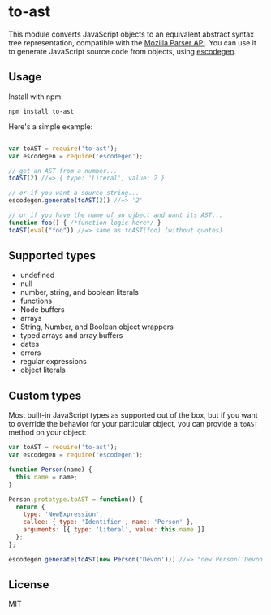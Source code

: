 # to-ast

This module converts JavaScript objects to an equivalent abstract syntax tree representation, 
compatible with the [Mozilla Parser API](https://developer.mozilla.org/en-US/docs/Mozilla/Projects/SpiderMonkey/Parser_API).
You can use it to generate JavaScript source code from objects, using 
[escodegen](https://github.com/estools/escodegen).

## Usage

Install with npm:

    npm install to-ast

Here's a simple example:

```javascript

var toAST = require('to-ast');
var escodegen = require('escodegen');

// get an AST from a number...
toAST(2) //=> { type: 'Literal', value: 2 }

// or if you want a source string...
escodegen.generate(toAST(2)) //=> '2'

// or if you have the name of an ojbect and want its AST...
function foo() { /*function logic here*/ }
toAST(eval("foo")) //=> same as toAST(foo) (without quotes)
```

## Supported types

* undefined
* null
* number, string, and boolean literals
* functions
* Node buffers
* arrays
* String, Number, and Boolean object wrappers
* typed arrays and array buffers
* dates
* errors
* regular expressions
* object literals

## Custom types

Most built-in JavaScript types as supported out of the box, but if you want to override the behavior for
your particular object, you can provide a `toAST` method on your object:

```javascript
var toAST = require('to-ast');
var escodegen = require('escodegen');

function Person(name) {
  this.name = name;
}

Person.prototype.toAST = function() {
  return {
    type: 'NewExpression',
    callee: { type: 'Identifier', name: 'Person' },
    arguments: [{ type: 'Literal', value: this.name }]
  };
};

escodegen.generate(toAST(new Person('Devon'))) //=> "new Person('Devon')"
```

## License

MIT
